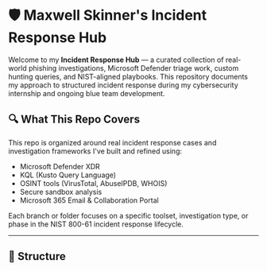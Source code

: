 # 🛡️ Maxwell Skinner's Incident Response Hub

Welcome to my **Incident Response Hub** — a curated collection of real-world phishing investigations, Microsoft Defender triage work, custom hunting queries, and NIST-aligned playbooks. This repository documents my approach to structured incident response during my cybersecurity internship and ongoing blue team development.

## 🔍 What This Repo Covers

This repo is organized around real incident response cases and investigation frameworks I've built and refined using:

- Microsoft Defender XDR
- KQL (Kusto Query Language)
- OSINT tools (VirusTotal, AbuseIPDB, WHOIS)
- Secure sandbox analysis
- Microsoft 365 Email & Collaboration Portal

Each branch or folder focuses on a specific toolset, investigation type, or phase in the NIST 800-61 incident response lifecycle.

---

## 🧭 Structure

